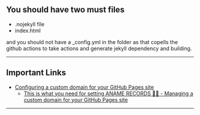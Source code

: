 ## You should have two must files

- .nojekyll file
- index.html

and you should not have a 
_config.yml in the folder as that copells the github actions to take actions and generate jekyll dependency and building.

***

## Important Links

- [Configuring a custom domain for your GitHub Pages site](https://docs.github.com/en/free-pro-team@latest/github/working-with-github-pages/configuring-a-custom-domain-for-your-github-pages-site)
  - [ This is what you need for setting ANAME RECORDS 🍒🍒 - Managing a custom domain for your GitHub Pages site](https://docs.github.com/en/free-pro-team@latest/github/working-with-github-pages/managing-a-custom-domain-for-your-github-pages-site)

***

